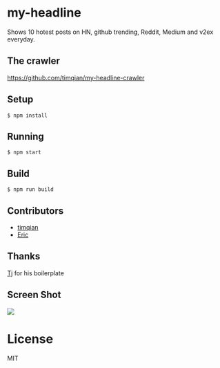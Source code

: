 # my-headline

Shows 10 hotest posts on HN, github trending, Reddit, Medium and v2ex everyday.

## The crawler

https://github.com/timqian/my-headline-crawler

## Setup

`$ npm install`

## Running

`$ npm start`

## Build

`$ npm run build`

## Contributors

- [timqian](https://github.com/timqian)
- [Eric](https://github.com/erichuang1994)

## Thanks

[Tj](https://github.com/tj/frontend-boilerplate) for his boilerplate

## Screen Shot
![](./assects/Screenshot.png)

# License

MIT

